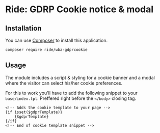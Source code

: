# Ride: GDRP Cookie notice & modal

## Installation

You can use [Composer](http://getcomposer.org) to install this application.

```
composer require ride/wba-gdprcookie
```

## Usage

The module includes a script & styling for a cookie banner and a modal where the visitor can select his/her cookie preferences.

For this to work you'll have to add the following snippet to your `base/index.tpl`. Preffered right before the `</body>` closing tag.

```smarty
<!-- Adds the cookie template to your page -->
{if isset($gdprTemplate)}
    {$gdprTemplate}
{/if}
<!-- End of cookie template snippet -->
```

 
